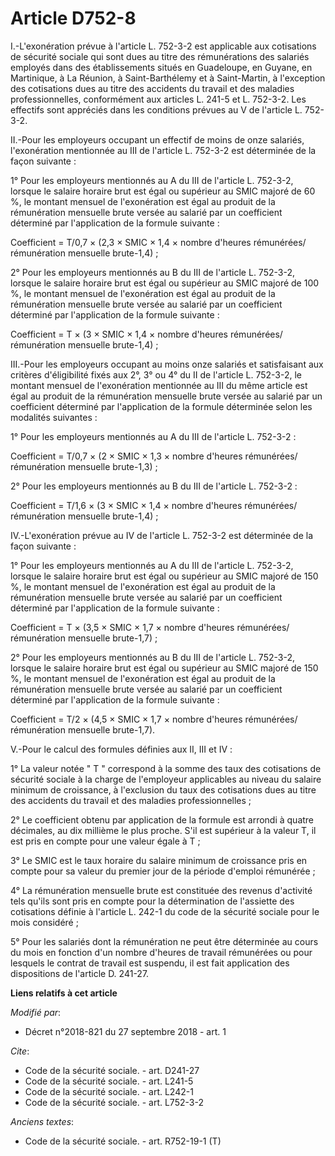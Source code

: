 # Article D752-8

I.-L'exonération prévue à l'article L. 752-3-2 est applicable aux cotisations de sécurité sociale qui sont dues au titre des
rémunérations des salariés employés dans des établissements situés en Guadeloupe, en Guyane, en Martinique, à La Réunion, à
Saint-Barthélemy et à Saint-Martin, à l'exception des cotisations dues au titre des accidents du travail et des maladies
professionnelles, conformément aux articles L. 241-5 et L. 752-3-2. Les effectifs sont appréciés dans les conditions prévues
au V de l'article L. 752-3-2.

II.-Pour les employeurs occupant un effectif de moins de onze salariés, l'exonération mentionnée au III de l'article L.
752-3-2 est déterminée de la façon suivante :

1° Pour les employeurs mentionnés au A du III de l'article L. 752-3-2, lorsque le salaire horaire brut est égal ou supérieur
au SMIC majoré de 60 %, le montant mensuel de l'exonération est égal au produit de la rémunération mensuelle brute versée au
salarié par un coefficient déterminé par l'application de la formule suivante :

Coefficient = T/0,7 × (2,3 × SMIC × 1,4 × nombre d'heures rémunérées/ rémunération mensuelle brute-1,4) ;

2° Pour les employeurs mentionnés au B du III de l'article L. 752-3-2, lorsque le salaire horaire brut est égal ou supérieur
au SMIC majoré de 100 %, le montant mensuel de l'exonération est égal au produit de la rémunération mensuelle brute versée au
salarié par un coefficient déterminé par l'application de la formule suivante :

Coefficient = T × (3 × SMIC × 1,4 × nombre d'heures rémunérées/ rémunération mensuelle brute-1,4) ;

III.-Pour les employeurs occupant au moins onze salariés et satisfaisant aux critères d'éligibilité fixés aux 2°, 3° ou 4° du
II de l'article L. 752-3-2, le montant mensuel de l'exonération mentionnée au III du même article est égal au produit de la
rémunération mensuelle brute versée au salarié par un coefficient déterminé par l'application de la formule déterminée selon
les modalités suivantes :

1° Pour les employeurs mentionnés au A du III de l'article L. 752-3-2 :

Coefficient = T/0,7 × (2 × SMIC × 1,3 × nombre d'heures rémunérées/ rémunération mensuelle brute-1,3) ;

2° Pour les employeurs mentionnés au B du III de l'article L. 752-3-2 :

Coefficient = T/1,6 × (3 × SMIC × 1,4 × nombre d'heures rémunérées/ rémunération mensuelle brute-1,4) ;

IV.-L'exonération prévue au IV de l'article L. 752-3-2 est déterminée de la façon suivante :

1° Pour les employeurs mentionnés au A du III de l'article L. 752-3-2, lorsque le salaire horaire brut est égal ou supérieur
au SMIC majoré de 150 %, le montant mensuel de l'exonération est égal au produit de la rémunération mensuelle brute versée au
salarié par un coefficient déterminé par l'application de la formule suivante :

Coefficient = T × (3,5 × SMIC × 1,7 × nombre d'heures rémunérées/ rémunération mensuelle brute-1,7) ;

2° Pour les employeurs mentionnés au B du III de l'article L. 752-3-2, lorsque le salaire horaire brut est égal ou supérieur
au SMIC majoré de 150 %, le montant mensuel de l'exonération est égal au produit de la rémunération mensuelle brute versée au
salarié par un coefficient déterminé par l'application de la formule suivante :

Coefficient = T/2 × (4,5 × SMIC × 1,7 × nombre d'heures rémunérées/ rémunération mensuelle brute-1,7).

V.-Pour le calcul des formules définies aux II, III et IV :

1° La valeur notée " T " correspond à la somme des taux des cotisations de sécurité sociale à la charge de l'employeur
applicables au niveau du salaire minimum de croissance, à l'exclusion du taux des cotisations dues au titre des accidents du
travail et des maladies professionnelles ;

2° Le coefficient obtenu par application de la formule est arrondi à quatre décimales, au dix millième le plus proche. S'il
est supérieur à la valeur T, il est pris en compte pour une valeur égale à T ;

3° Le SMIC est le taux horaire du salaire minimum de croissance pris en compte pour sa valeur du premier jour de la période
d'emploi rémunérée ;

4° La rémunération mensuelle brute est constituée des revenus d'activité tels qu'ils sont pris en compte pour la
détermination de l'assiette des cotisations définie à l'article L. 242-1 du code de la sécurité sociale pour le mois
considéré ;

5° Pour les salariés dont la rémunération ne peut être déterminée au cours du mois en fonction d'un nombre d'heures de
travail rémunérées ou pour lesquels le contrat de travail est suspendu, il est fait application des dispositions de l'article
D. 241-27.

**Liens relatifs à cet article**

_Modifié par_:

  - Décret n°2018-821 du 27 septembre 2018 - art. 1

_Cite_:

  - Code de la sécurité sociale. - art. D241-27
  - Code de la sécurité sociale. - art. L241-5
  - Code de la sécurité sociale. - art. L242-1
  - Code de la sécurité sociale. - art. L752-3-2

_Anciens textes_:

  - Code de la sécurité sociale. - art. R752-19-1 (T)
